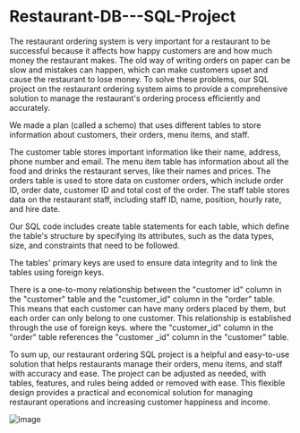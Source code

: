 # Restaurant-DB---SQL-Project

The restaurant ordering system is very important for a restaurant to be successful because it
affects how happy customers are and how much money the restaurant makes. The old way of
writing orders on paper can be slow and mistakes can happen, which can make customers
upset and cause the restaurant to lose money. To solve these problems, our SQL project on
the restaurant ordering system aims to provide a comprehensive solution to manage the
restaurant's ordering process efficiently and accurately.

We made a plan (called a schemo) that uses different tables to store information about
customers, their orders, menu items, and staff.

The customer table stores important information like their name, address, phone number
and email.
The menu item table has information about all the food and drinks the restaurant serves, like
their names and prices.
The orders table is used to store data on customer orders, which include order ID, order date,
customer ID and total cost of the order.
The staff table stores data on the restaurant staff, including staff ID, name, position, hourly
rate, and hire date.


Our SQL code includes create table statements for each table, which define the table's
structure by specifying its attributes, such as the data types, size, and constraints that need to
be followed.

The tables' primary keys are used to ensure data integrity and to link the tables using foreign
keys.

There is a one-to-mony relationship between the "customer id" column in the "customer" table
and the "customer_id" column in the "order" table.
This means that each customer can have many orders placed by them, but each order can
only belong to one customer. This relationship is established through the use of foreign keys.
where the "customer_id" column in the "order" table references the "customer _id" column in
the "customer" table.

To sum up, our restaurant ordering SQL project is a helpful and easy-to-use solution that
helps restaurants manage their orders, menu items, and staff with accuracy and ease. The
project can be adjusted as needed, with tables, features, and rules being added or removed
with ease. This flexible design provides a practical and economical solution for managing
restaurant operations and increasing customer happiness and income.

![image](https://github.com/user-attachments/assets/e1f547db-6f4c-43f5-aa82-29e352c251ec)

